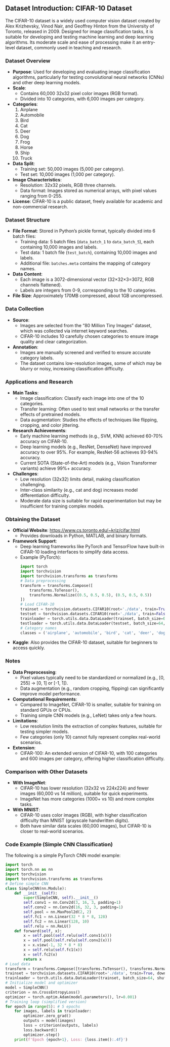 ## Dataset Introduction: CIFAR-10 Dataset
The CIFAR-10 dataset is a widely used computer vision dataset created by Alex Krizhevsky, Vinod Nair, and Geoffrey Hinton from the University of Toronto, released in 2009. Designed for image classification tasks, it is suitable for developing and testing machine learning and deep learning algorithms. Its moderate scale and ease of processing make it an entry-level dataset, commonly used in teaching and research.

### Dataset Overview
- **Purpose**: Used for developing and evaluating image classification algorithms, particularly for testing convolutional neural networks (CNNs) and other deep learning models.
- **Scale**:
  - Contains 60,000 32x32 pixel color images (RGB format).
  - Divided into 10 categories, with 6,000 images per category.
- **Categories**:
  1. Airplane
  2. Automobile
  3. Bird
  4. Cat
  5. Deer
  6. Dog
  7. Frog
  8. Horse
  9. Ship
  10. Truck
- **Data Split**:
  - Training set: 50,000 images (5,000 per category).
  - Test set: 10,000 images (1,000 per category).
- **Image Characteristics**:
  - Resolution: 32x32 pixels, RGB three channels.
  - Data format: Images stored as numerical arrays, with pixel values ranging from 0-255.
- **License**: CIFAR-10 is a public dataset, freely available for academic and non-commercial research.

### Dataset Structure
- **File Format**: Stored in Python’s pickle format, typically divided into 6 batch files:
  - Training data: 5 batch files (`data_batch_1` to `data_batch_5`), each containing 10,000 images and labels.
  - Test data: 1 batch file (`test_batch`), containing 10,000 images and labels.
  - Additional file: `batches.meta` contains the mapping of category names.
- **Data Content**:
  - Each image is a 3072-dimensional vector (32×32×3=3072, RGB channels flattened).
  - Labels are integers from 0-9, corresponding to the 10 categories.
- **File Size**: Approximately 170MB compressed, about 1GB uncompressed.

### Data Collection
- **Source**:
  - Images are selected from the “80 Million Tiny Images” dataset, which was collected via internet keyword searches.
  - CIFAR-10 includes 10 carefully chosen categories to ensure image quality and clear categorization.
- **Annotation**:
  - Images are manually screened and verified to ensure accurate category labels.
  - The dataset contains low-resolution images, some of which may be blurry or noisy, increasing classification difficulty.

### Applications and Research
- **Main Tasks**:
  - Image classification: Classify each image into one of the 10 categories.
  - Transfer learning: Often used to test small networks or the transfer effects of pretrained models.
  - Data augmentation: Studies the effects of techniques like flipping, cropping, and color jittering.
- **Research Achievements**:
  - Early machine learning methods (e.g., SVM, KNN) achieved 60-70% accuracy on CIFAR-10.
  - Deep learning models (e.g., ResNet, DenseNet) have improved accuracy to over 95%. For example, ResNet-56 achieves 93-94% accuracy.
  - Current SOTA (State-of-the-Art) models (e.g., Vision Transformer variants) achieve 99%+ accuracy.
- **Challenges**:
  - Low resolution (32x32) limits detail, making classification challenging.
  - Inter-class similarity (e.g., cat and dog) increases model differentiation difficulty.
  - Moderate data size is suitable for rapid experimentation but may be insufficient for training complex models.

### Obtaining the Dataset
- **Official Website**: https://www.cs.toronto.edu/~kriz/cifar.html
  - Provides downloads in Python, MATLAB, and binary formats.
- **Framework Support**:
  - Deep learning frameworks like PyTorch and TensorFlow have built-in CIFAR-10 loading interfaces to simplify data access.
  - Example (PyTorch):
    ```python
    import torch
    import torchvision
    import torchvision.transforms as transforms
    # Data preprocessing
    transform = transforms.Compose([
        transforms.ToTensor(),
        transforms.Normalize((0.5, 0.5, 0.5), (0.5, 0.5, 0.5))
    ])
    # Load CIFAR-10
    trainset = torchvision.datasets.CIFAR10(root='./data', train=True, download=True, transform=transform)
    testset = torchvision.datasets.CIFAR10(root='./data', train=False, download=True, transform=transform)
    trainloader = torch.utils.data.DataLoader(trainset, batch_size=64, shuffle=True)
    testloader = torch.utils.data.DataLoader(testset, batch_size=64, shuffle=False)
    # Category names
    classes = ('airplane', 'automobile', 'bird', 'cat', 'deer', 'dog', 'frog', 'horse', 'ship', 'truck')
    ```
- **Kaggle**: Also provides the CIFAR-10 dataset, suitable for beginners to access quickly.

### Notes
- **Data Preprocessing**:
  - Pixel values typically need to be standardized or normalized (e.g., [0, 255] -> [0, 1] or [-1, 1]).
  - Data augmentation (e.g., random cropping, flipping) can significantly improve model performance.
- **Computational Requirements**:
  - Compared to ImageNet, CIFAR-10 is smaller, suitable for training on standard GPUs or CPUs.
  - Training simple CNN models (e.g., LeNet) takes only a few hours.
- **Limitations**:
  - Low resolution limits the extraction of complex features, suitable for testing simpler models.
  - Few categories (only 10) cannot fully represent complex real-world scenarios.
- **Extension**:
  - CIFAR-100: An extended version of CIFAR-10, with 100 categories and 600 images per category, offering higher classification difficulty.

### Comparison with Other Datasets
- **With ImageNet**:
  - CIFAR-10 has lower resolution (32x32 vs 224x224) and fewer images (60,000 vs 14 million), suitable for quick experiments.
  - ImageNet has more categories (1000+ vs 10) and more complex tasks.
- **With MNIST**:
  - CIFAR-10 uses color images (RGB), with higher classification difficulty than MNIST (grayscale handwritten digits).
  - Both have similar data scales (60,000 images), but CIFAR-10 is closer to real-world scenarios.

### Code Example (Simple CNN Classification)
The following is a simple PyTorch CNN model example:
```python
import torch
import torch.nn as nn
import torchvision
import torchvision.transforms as transforms
# Define simple CNN
class SimpleCNN(nn.Module):
    def __init__(self):
        super(SimpleCNN, self).__init__()
        self.conv1 = nn.Conv2d(3, 16, 3, padding=1)
        self.conv2 = nn.Conv2d(16, 32, 3, padding=1)
        self.pool = nn.MaxPool2d(2, 2)
        self.fc1 = nn.Linear(32 * 8 * 8, 128)
        self.fc2 = nn.Linear(128, 10)
        self.relu = nn.ReLU()
    def forward(self, x):
        x = self.pool(self.relu(self.conv1(x)))
        x = self.pool(self.relu(self.conv2(x)))
        x = x.view(-1, 32 * 8 * 8)
        x = self.relu(self.fc1(x))
        x = self.fc2(x)
        return x
# Load data
transform = transforms.Compose([transforms.ToTensor(), transforms.Normalize((0.5, 0.5, 0.5), (0.5, 0.5, 0.5))])
trainset = torchvision.datasets.CIFAR10(root='./data', train=True, download=True, transform=transform)
trainloader = torch.utils.data.DataLoader(trainset, batch_size=64, shuffle=True)
# Initialize model and optimizer
model = SimpleCNN()
criterion = nn.CrossEntropyLoss()
optimizer = torch.optim.Adam(model.parameters(), lr=0.001)
# Training loop (simplified version)
for epoch in range(5): # 5 epochs
    for images, labels in trainloader:
        optimizer.zero_grad()
        outputs = model(images)
        loss = criterion(outputs, labels)
        loss.backward()
        optimizer.step()
    print(f'Epoch {epoch+1}, Loss: {loss.item():.4f}')
```
